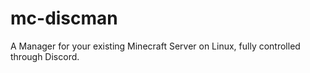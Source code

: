 # mc-discman
A Manager for your existing Minecraft Server on Linux, fully controlled through Discord.
